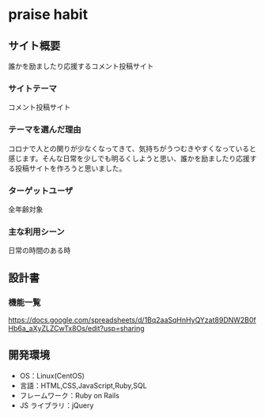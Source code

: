  # praise habit

## サイト概要

誰かを励ましたり応援するコメント投稿サイト

### サイトテーマ

コメント投稿サイト

### テーマを選んだ理由

コロナで人との関りが少なくなってきて、気持ちがうつむきやすくなっていると
感じます。そんな日常を少しでも明るくしようと思い、誰かを励ましたり応援する投稿サイトを作ろうと思いました。

### ターゲットユーザ

全年齢対象

### 主な利用シーン

日常の時間のある時

## 設計書

### 機能一覧

<https://docs.google.com/spreadsheets/d/1Bq2aaSqHnHyQYzat89DNW2B0fHb6a_aXyZLZCwTx8Os/edit?usp=sharing>

## 開発環境

- OS：Linux(CentOS)
- 言語：HTML,CSS,JavaScript,Ruby,SQL
- フレームワーク：Ruby on Rails
- JS ライブラリ：jQuery


